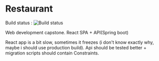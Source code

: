 # Restaurant

Build status : ![Build status](https://travis-ci.org/AChepurnoi/Restaurant.svg?branch=master)



Web development capstone. React SPA + API(Spring boot)

React app is a bit slow, sometimes it freezes (i don't know exactly why, maybe i should use production build). Api should be tested better + migration scripts should contain Constraints.
